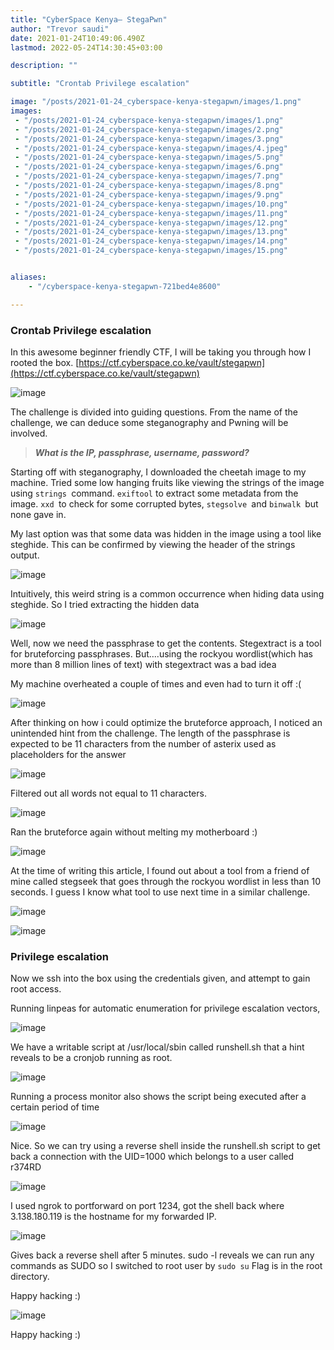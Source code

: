 ```yaml
---
title: "CyberSpace Kenya— StegaPwn"
author: "Trevor saudi"
date: 2021-01-24T10:49:06.490Z
lastmod: 2022-05-24T14:30:45+03:00

description: ""

subtitle: "Crontab Privilege escalation"

image: "/posts/2021-01-24_cyberspace-kenya-stegapwn/images/1.png" 
images:
 - "/posts/2021-01-24_cyberspace-kenya-stegapwn/images/1.png"
 - "/posts/2021-01-24_cyberspace-kenya-stegapwn/images/2.png"
 - "/posts/2021-01-24_cyberspace-kenya-stegapwn/images/3.png"
 - "/posts/2021-01-24_cyberspace-kenya-stegapwn/images/4.jpeg"
 - "/posts/2021-01-24_cyberspace-kenya-stegapwn/images/5.png"
 - "/posts/2021-01-24_cyberspace-kenya-stegapwn/images/6.png"
 - "/posts/2021-01-24_cyberspace-kenya-stegapwn/images/7.png"
 - "/posts/2021-01-24_cyberspace-kenya-stegapwn/images/8.png"
 - "/posts/2021-01-24_cyberspace-kenya-stegapwn/images/9.png"
 - "/posts/2021-01-24_cyberspace-kenya-stegapwn/images/10.png"
 - "/posts/2021-01-24_cyberspace-kenya-stegapwn/images/11.png"
 - "/posts/2021-01-24_cyberspace-kenya-stegapwn/images/12.png"
 - "/posts/2021-01-24_cyberspace-kenya-stegapwn/images/13.png"
 - "/posts/2021-01-24_cyberspace-kenya-stegapwn/images/14.png"
 - "/posts/2021-01-24_cyberspace-kenya-stegapwn/images/15.png"


aliases:
    - "/cyberspace-kenya-stegapwn-721bed4e8600"

---
```


### Crontab Privilege escalation

In this awesome beginner friendly CTF, I will be taking you through how I rooted the box. [https://ctf.cyberspace.co.ke/vault/stegapwn](https://ctf.cyberspace.co.ke/vault/stegapwn)

![image](/posts/2021-01-24_cyberspace-kenya-stegapwn/images/1.png#layoutTextWidth)


The challenge is divided into guiding questions. From the name of the challenge, we can deduce some steganography and Pwning will be involved.
> **_What is the IP, passphrase, username, password?_**

Starting off with steganography, I downloaded the cheetah image to my machine. Tried some low hanging fruits like viewing the strings of the image using `strings `command. `exiftool` to extract some metadata from the image. `xxd `to check for some corrupted bytes, `stegsolve `and `binwalk `but none gave in.

My last option was that some data was hidden in the image using a tool like steghide. This can be confirmed by viewing the header of the strings output.

![image](/posts/2021-01-24_cyberspace-kenya-stegapwn/images/2.png#layoutTextWidth)


Intuitively, this weird string is a common occurrence when hiding data using steghide. So I tried extracting the hidden data

![image](/posts/2021-01-24_cyberspace-kenya-stegapwn/images/3.png#layoutTextWidth)


Well, now we need the passphrase to get the contents. Stegextract is a tool for bruteforcing passphrases. But….using the rockyou wordlist(which has more than 8 million lines of text) with stegextract was a bad idea

My machine overheated a couple of times and even had to turn it off :(

![image](/posts/2021-01-24_cyberspace-kenya-stegapwn/images/4.jpeg#layoutTextWidth)


After thinking on how i could optimize the bruteforce approach, I noticed an unintended hint from the challenge. The length of the passphrase is expected to be 11 characters from the number of asterix used as placeholders for the answer

![image](/posts/2021-01-24_cyberspace-kenya-stegapwn/images/5.png#layoutTextWidth)


Filtered out all words not equal to 11 characters.

![image](/posts/2021-01-24_cyberspace-kenya-stegapwn/images/6.png#layoutTextWidth)


Ran the bruteforce again without melting my motherboard :)

![image](/posts/2021-01-24_cyberspace-kenya-stegapwn/images/7.png#layoutTextWidth)


At the time of writing this article, I found out about a tool from a friend of mine called stegseek that goes through the rockyou wordlist in less than 10 seconds. I guess I know what tool to use next time in a similar challenge.

![image](/posts/2021-01-24_cyberspace-kenya-stegapwn/images/8.png#layoutTextWidth)

![image](/posts/2021-01-24_cyberspace-kenya-stegapwn/images/9.png#layoutTextWidth)


### Privilege escalation

Now we ssh into the box using the credentials given, and attempt to gain root access.

Running linpeas for automatic enumeration for privilege escalation vectors,

![image](/posts/2021-01-24_cyberspace-kenya-stegapwn/images/10.png#layoutTextWidth)


We have a writable script at /usr/local/sbin called runshell.sh that a hint reveals to be a cronjob running as root.

![image](/posts/2021-01-24_cyberspace-kenya-stegapwn/images/11.png#layoutTextWidth)


Running a process monitor also shows the script being executed after a certain period of time

![image](/posts/2021-01-24_cyberspace-kenya-stegapwn/images/12.png#layoutTextWidth)


Nice. So we can try using a reverse shell inside the runshell.sh script to get back a connection with the UID=1000 which belongs to a user called r374RD

![image](/posts/2021-01-24_cyberspace-kenya-stegapwn/images/13.png#layoutTextWidth)


I used ngrok to portforward on port 1234, got the shell back where 3.138.180.119 is the hostname for my forwarded IP.

![image](/posts/2021-01-24_cyberspace-kenya-stegapwn/images/14.png#layoutTextWidth)


Gives back a reverse shell after 5 minutes. sudo -l reveals we can run any commands as SUDO so I switched to root user by `sudo su` Flag is in the root directory.

Happy hacking :)

![image](/posts/2021-01-24_cyberspace-kenya-stegapwn/images/15.png#layoutTextWidth)


Happy hacking :)